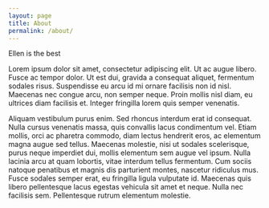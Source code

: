 ```yaml
---
layout: page
title: About
permalink: /about/
---
```

Ellen is the best

Lorem ipsum dolor sit amet, consectetur adipiscing elit. Ut ac augue libero.
Fusce ac tempor dolor. Ut est dui, gravida a consequat aliquet, fermentum
sodales risus. Suspendisse eu arcu id mi ornare facilisis non id nisl. Maecenas
nec congue arcu, non semper neque. Proin mollis nisl diam, eu ultrices diam
facilisis et. Integer fringilla lorem quis semper venenatis.

Aliquam vestibulum purus enim. Sed rhoncus interdum erat id consequat. Nulla
cursus venenatis massa, quis convallis lacus condimentum vel. Etiam mollis,
orci ac pharetra commodo, diam lectus hendrerit eros, ac elementum magna augue
sed tellus. Maecenas molestie, nisi ut sodales scelerisque, purus neque
imperdiet dui, mollis elementum sem augue vel ipsum. Nulla lacinia arcu at quam
lobortis, vitae interdum tellus fermentum. Cum sociis natoque penatibus et
magnis dis parturient montes, nascetur ridiculus mus. Fusce sodales semper erat, eu fringilla ligula vulputate id. Maecenas quis libero pellentesque lacus
egestas vehicula sit amet et neque. Nulla nec facilisis sem. Pellentesque rutrum elementum molestie.
